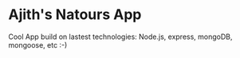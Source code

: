 # Ajith's Natours App 

Cool App build on lastest technologies: Node.js, express, mongoDB, mongoose, etc :-)